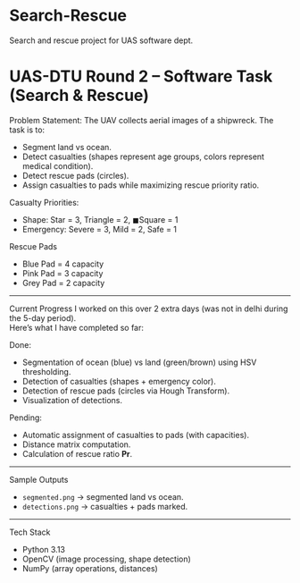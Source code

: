 # Search-Rescue
Search and rescue project for UAS software dept.
# UAS-DTU Round 2 – Software Task (Search & Rescue)

Problem Statement:
The UAV collects aerial images of a shipwreck. The task is to:
- Segment land vs ocean.
- Detect casualties (shapes represent age groups, colors represent medical condition).
- Detect rescue pads (circles).
- Assign casualties to pads while maximizing rescue priority ratio.

Casualty Priorities:
- Shape:  Star = 3, Triangle = 2, ◼Square = 1  
- Emergency: Severe = 3, Mild = 2,  Safe = 1  

Rescue Pads
- Blue Pad = 4 capacity  
- Pink Pad = 3 capacity  
- Grey Pad = 2 capacity  

---

Current Progress
I worked on this over 2 extra days (was not in delhi during the 5-day period).  
Here’s what I have completed so far:

Done:
- Segmentation of ocean (blue) vs land (green/brown) using HSV thresholding.  
- Detection of casualties (shapes + emergency color).  
- Detection of rescue pads (circles via Hough Transform).  
- Visualization of detections.  

Pending:
- Automatic assignment of casualties to pads (with capacities).  
- Distance matrix computation.  
- Calculation of rescue ratio **Pr**.  

---

Sample Outputs
- `segmented.png` → segmented land vs ocean.  
- `detections.png` → casualties + pads marked.  

---
 Tech Stack
- Python 3.13
- OpenCV (image processing, shape detection)
- NumPy (array operations, distances)
